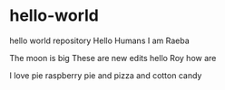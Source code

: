 # hello-world
hello world repository 
Hello Humans I am Raeba 

The moon is big
These are new edits 
hello Roy how are 

I love pie
raspberry pie
and pizza
and cotton candy

